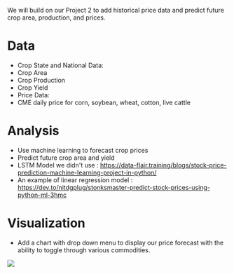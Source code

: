 We will build on our Project 2 to add historical price data and predict future crop area, production, and prices. 
# Data
* Crop State and National Data:
* Crop Area
* Crop Production
* Crop Yield
* Price Data:
* CME daily price for corn, soybean, wheat, cotton, live cattle
# Analysis
* Use machine learning to forecast crop prices
* Predict future crop area and yield
* LSTM Model we didn't use : https://data-flair.training/blogs/stock-price-prediction-machine-learning-project-in-python/
* An example of linear regression model : https://dev.to/nitdgplug/stonksmaster-predict-stock-prices-using-python-ml-3hmc

# Visualization
* Add a chart with drop down menu to display our price forecast with the ability to toggle through various commodities.


![](static/Images/Grain_Prices.png) 


